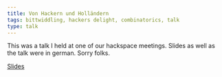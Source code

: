 ```yaml
---
title: Von Hackern und Holländern
tags: bittwiddling, hackers delight, combinatorics, talk
type: talk
---
```


This was a talk I held at one of our hackspace meetings. Slides as well as the talk were in german. Sorry folks.

<!--more-->

[Slides](/assets/documents/VonHackernUndHollaendern-2011-10-15.pdf)
